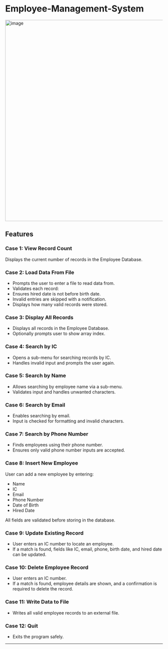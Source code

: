 # Employee-Management-System
<img width="750" height="644" alt="image" src="https://github.com/user-attachments/assets/18e87b83-85d5-426a-8096-219f9c65c782" />

## Features

### Case 1: View Record Count  
Displays the current number of records in the Employee Database.

### Case 2: Load Data From File  
- Prompts the user to enter a file to read data from.  
- Validates each record:
- Ensures hired date is not before birth date.
- Invalid entries are skipped with a notification.
- Displays how many valid records were stored.

### Case 3: Display All Records  
- Displays all records in the Employee Database.
- Optionally prompts user to show array index.

### Case 4: Search by IC  
- Opens a sub-menu for searching records by IC.  
- Handles invalid input and prompts the user again.

### Case 5: Search by Name  
- Allows searching by employee name via a sub-menu.  
- Validates input and handles unwanted characters.

### Case 6: Search by Email  
- Enables searching by email.
- Input is checked for formatting and invalid characters.

### Case 7: Search by Phone Number  
- Finds employees using their phone number.  
- Ensures only valid phone number inputs are accepted.

### Case 8: Insert New Employee  
User can add a new employee by entering:  
- Name  
- IC  
- Email  
- Phone Number  
- Date of Birth  
- Hired Date  

All fields are validated before storing in the database.

### Case 9: Update Existing Record  
- User enters an IC number to locate an employee.  
- If a match is found, fields like IC, email, phone, birth date, and hired date can be updated.

### Case 10: Delete Employee Record  
- User enters an IC number.  
- If a match is found, employee details are shown, and a confirmation is required to delete the record.

### Case 11: Write Data to File  
- Writes all valid employee records to an external file.

### Case 12: Quit  
- Exits the program safely.

---
